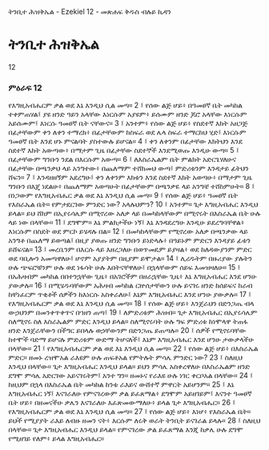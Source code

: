 ﻿
 ትንቢተ ሕዝቅኤል - Ezekiel 12 - መጽሐፍ ቅዱስ ብሉይ ኪዳን
# ትንቢተ ሕዝቅኤል
12
### ምዕራፍ 12
የእግዚአብሔርም ቃል ወደ እኔ እንዲህ ሲል መጣ።
2 ፤ የሰው ልጅ ሆይ፥ በዓመፀኛ ቤት መካከል ተቀምጠሃል፤ ያዩ ዘንድ ዓይን አላቸው እነርሱም አያዩም፥ ይሰሙም ዘንድ ጆሮ አላቸው እነርሱም አይሰሙም፤ እነርሱ ዓመፀኛ ቤት ናቸውና።
3 ፤ አንተም፥ የሰው ልጅ ሆይ፥ የስደተኛ እክት አዘጋጅ በፊታቸውም ቀን ለቀን ተማረክ፥ በፊታቸውም ከስፍራ ወደ ሌላ ስፍራ ተማርከህ ሂድ፤ እነርሱም ዓመፀኛ ቤት እንደ ሆኑ ምናልባት ያስተውሉ ይሆናል።
4 ፤ ቀን ለቀንም በፊታቸው እክትህን እንደ ስደተኛ እክት አውጣው፥ በማታም ጊዜ በፊታቸው ስደተኞች እንደሚወጡ እንዲሁ ውጣ።
5 ፤ በፊታቸውም ግንቡን ንደል በእርሱም አውጣ።
6 ፤ ለእስራኤልም ቤት ምልክት አድርጌሃለሁና በፊታቸው በጫንቃህ ላይ አንግተው፥ በጨለማም ተሸክመህ ውጣ፤ ምድሪቱንም እንዳታይ ፊትህን ሸፍን።
7 ፤ እንዳዘዘኝም አደረግሁ፤ ቀን ለቀንም እክቱን እንደ ስደተኛ እክት አወጣሁ፥ በማታም ጊዜ ግንቡን በእጄ ነደልሁ፥ በጨለማም አወጣሁት በፊታቸውም በጫንቃዬ ላይ አንግቼ ተሸከምሁት።
8 ፤ በነጋውም የእግዚአብሔር ቃል ወደ እኔ እንዲህ ሲል መጣ።
9 ፤ የሰው ልጅ ሆይ፥ ዓመፀኛ ቤት የእስራኤል ቤት። የምታደርገው ምንድር ነው? አላሉህምን?
10 ፤ አንተም። ጌታ እግዚአብሔር እንዲህ ይላል። ይህ ሸክም በኢየሩሳሌም በሚኖረው አለቃ ላይ በመካከላቸውም በሚኖሩት በእስራኤል ቤት ሁሉ ላይ ነው በላቸው።
11 ፤ ደግሞም። እኔ ምልክታችሁ ነኝ፤ እኔ እንዳደረግሁ እንዲሁ ይደረግባቸዋል፥ እነርሱም በስደት ወደ ምርኮ ይሄዳሉ በል።
12 ፤ በመካከላቸውም የሚኖረው አለቃ በጫንቃው ላይ አንግቶ በጨለማ ይወጣል፤ በዚያ ያወጡ ዘንድ ግንቡን ይነድላሉ፥ በዓይኑም ምድርን እንዳያይ ፊቱን ይሸፍናል።
13 ፤ መረቤንም በእርሱ ላይ እዘረጋለሁ በወጥመዴም ይያዛል፥ ወደ ከለዳውያንም ምድር ወደ ባቢሎን አመጣዋለሁ፤ ሆኖም አያያትም በዚያም ይሞታል።
14 ፤ ሊረዱትም በዙሪያው ያሉትን ሁሉ ጭፍሮቹንም ሁሉ ወደ ነፋሳት ሁሉ እበትናቸዋለሁ፤ በኋላቸውም ሰይፍ እመዝዛለሁ።
15 ፤ በአሕዛብም መካከል በበተንኋቸው ጊዜ፥ በአገሮችም በዘራኋቸው ጊዜ፥ እኔ እግዚአብሔር እንደ ሆንሁ ያውቃሉ።
16 ፤ በሚሄዱባቸውም አሕዛብ መካከል ርኵሰታቸውን ሁሉ ይናገሩ ዘንድ ከሰይፍና ከራብ ከቸነፈርም ጥቂቶች ሰዎችን ከእነርሱ አስቀራለሁ፤ እኔም እግዚአብሔር እንደ ሆንሁ ያውቃሉ።
17 ፤ የእግዚአብሔርም ቃል ወደ እኔ እንዲህ ሲል መጣ።
18 ፤ የሰው ልጅ ሆይ፥ እንጀራህን በድንጋጤ ብላ ውኃህንም በመንቀጥቀጥና በኀዘን ጠጣ፤
19 ፤ ለምድሪቱም ሕዝብ። ጌታ እግዚአብሔር በኢየሩሳሌም ስለሚኖሩ ስለ እስራኤልም ምድር እንዲህ ይላል። ስለሚኖሩባት ሁሉ ግፍ ምድሪቱ ከነሞላዋ ትጠፋ ዘንድ እንጀራቸውን በችግር ይበላሉ ወኃቸውንም በድንጋጤ ይጠጣሉ።
20 ፤ ሰዎች የሚኖሩባቸው ከተሞች ባድማ ይሆናሉ ምድሪቱም ውድማ ትሆናለች፤ እኔም እግዚአብሔር እንደ ሆንሁ ታውቃላችሁ በላቸው።
21 ፤ የእግዚአብሔርም ቃል ወደ እኔ እንዲህ ሲል መጣ።
22 ፤ የሰው ልጅ ሆይ፥ በእስራኤል ምድር። ዘመኑ ረዝሞአል ራእዩም ሁሉ ጠፍቶአል የምትሉት ምሳሌ ምንድር ነው?
23 ፤ ስለዚህ እንዲህ በላቸው። ጌታ እግዚአብሔር እንዲህ ይላል። ይህን ምሳሌ አስቀረዋለሁ በእስራኤልም ዘንድ ደግሞ ምሳሌ አድርገው አይናገሩትም፤ አንተ ግን። ዘመኑና የራእዩ ሁሉ ነገር ቀርቦአል በላቸው።
24 ፤ ከዚህም በኋላ በእስራኤል ቤት መካከል ከንቱ ራእይና ውሸተኛ ምዋርት አይሆንም።
25 ፤ እኔ እግዚአብሔር ነኝ፤ እናገራለሁ የምናገረውም ቃል ይፈጸማል፥ ደግሞም አይዘገይም፤ እናንተ ዓመፀኛ ቤት ሆይ፥ በዘመናችሁ ቃሌን እናገራለሁ እፈጽመውማለሁ፥ ይላል ጌታ እግዚአብሔር።
26 ፤ የእግዚአብሔርም ቃል ወደ እኔ እንዲህ ሲል መጣ።
27 ፤ የሰው ልጅ ሆይ፥ እነሆ፥ የእስራኤል ቤት። ይህች የሚያያት ራእይ ለብዙ ዘመን ናት፥ እርሱም ለሩቅ ወራት ትንቢት ይናገራል ይላሉ።
28 ፤ ስለዚህ በላቸው። ጌታ እግዚአብሔር እንዲህ ይላል። የምናገረው ቃል ይፈጸማል እንጂ ከቃሌ ሁሉ ደግሞ የሚዘገይ የለም፥ ይላል እግዚአብሔር። 

